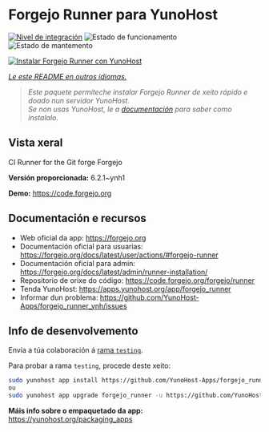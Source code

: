<!--
NOTA: Este README foi creado automáticamente por <https://github.com/YunoHost/apps/tree/master/tools/readme_generator>
NON debe editarse manualmente.
-->

# Forgejo Runner para YunoHost

[![Nivel de integración](https://apps.yunohost.org/badge/integration/forgejo_runner)](https://ci-apps.yunohost.org/ci/apps/forgejo_runner/)
![Estado de funcionamento](https://apps.yunohost.org/badge/state/forgejo_runner)
![Estado de mantemento](https://apps.yunohost.org/badge/maintained/forgejo_runner)

[![Instalar Forgejo Runner con YunoHost](https://install-app.yunohost.org/install-with-yunohost.svg)](https://install-app.yunohost.org/?app=forgejo_runner)

*[Le este README en outros idiomas.](./ALL_README.md)*

> *Este paquete permíteche instalar Forgejo Runner de xeito rápido e doado nun servidor YunoHost.*  
> *Se non usas YunoHost, le a [documentación](https://yunohost.org/install) para saber como instalalo.*

## Vista xeral

CI Runner for the Git forge Forgejo

**Versión proporcionada:** 6.2.1~ynh1

**Demo:** <https://code.forgejo.org>
## Documentación e recursos

- Web oficial da app: <https://forgejo.org>
- Documentación oficial para usuarias: <https://forgejo.org/docs/latest/user/actions/#forgejo-runner>
- Documentación oficial para admin: <https://forgejo.org/docs/latest/admin/runner-installation/>
- Repositorio de orixe do código: <https://code.forgejo.org/forgejo/runner>
- Tenda YunoHost: <https://apps.yunohost.org/app/forgejo_runner>
- Informar dun problema: <https://github.com/YunoHost-Apps/forgejo_runner_ynh/issues>

## Info de desenvolvemento

Envía a túa colaboración á [rama `testing`](https://github.com/YunoHost-Apps/forgejo_runner_ynh/tree/testing).

Para probar a rama `testing`, procede deste xeito:

```bash
sudo yunohost app install https://github.com/YunoHost-Apps/forgejo_runner_ynh/tree/testing --debug
ou
sudo yunohost app upgrade forgejo_runner -u https://github.com/YunoHost-Apps/forgejo_runner_ynh/tree/testing --debug
```

**Máis info sobre o empaquetado da app:** <https://yunohost.org/packaging_apps>
